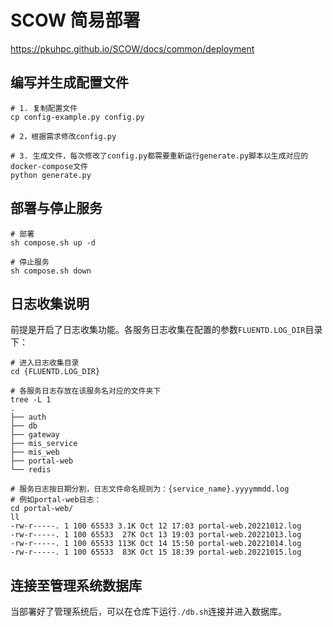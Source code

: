 # SCOW 简易部署

https://pkuhpc.github.io/SCOW/docs/common/deployment

## 编写并生成配置文件

```shell
# 1. 复制配置文件
cp config-example.py config.py

# 2，根据需求修改config.py

# 3. 生成文件，每次修改了config.py都需要重新运行generate.py脚本以生成对应的docker-compose文件
python generate.py
```

## 部署与停止服务

```shell
# 部署
sh compose.sh up -d

# 停止服务
sh compose.sh down
```

## 日志收集说明

前提是开启了日志收集功能。各服务日志收集在配置的参数`FLUENTD.LOG_DIR`目录下：

```shell
# 进入日志收集目录
cd {FLUENTD.LOG_DIR}

# 各服务日志存放在该服务名对应的文件夹下
tree -L 1
.
├── auth		 
├── db
├── gateway
├── mis_service
├── mis_web
├── portal-web
└── redis

# 服务日志按日期分割，日志文件命名规则为：{service_name}.yyyymmdd.log
# 例如portal-web日志：
cd portal-web/
ll
-rw-r-----. 1 100 65533 3.1K Oct 12 17:03 portal-web.20221012.log
-rw-r-----. 1 100 65533  27K Oct 13 19:03 portal-web.20221013.log
-rw-r-----. 1 100 65533 113K Oct 14 15:50 portal-web.20221014.log
-rw-r-----. 1 100 65533  83K Oct 15 18:39 portal-web.20221015.log
```



## 连接至管理系统数据库

当部署好了管理系统后，可以在仓库下运行`./db.sh`连接并进入数据库。
